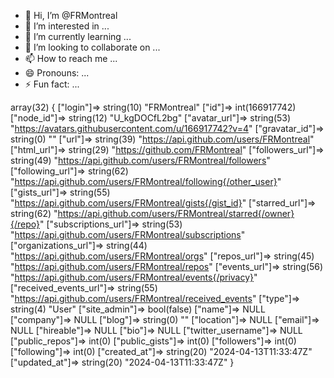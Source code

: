 - 👋 Hi, I’m @FRMontreal
- 👀 I’m interested in ...
- 🌱 I’m currently learning ...
- 💞️ I’m looking to collaborate on ...
- 📫 How to reach me ...
- 😄 Pronouns: ...
- ⚡ Fun fact: ...

<!---
FRMontreal/FRMontreal is a ✨ special ✨ repository because its `README.md` (this file) appears on your GitHub profile.
You can click the Preview link to take a look at your changes.
--->

array(32) {
  ["login"]=>
  string(10) "FRMontreal"
  ["id"]=>
  int(166917742)
  ["node_id"]=>
  string(12) "U_kgDOCfL2bg"
  ["avatar_url"]=>
  string(53) "https://avatars.githubusercontent.com/u/166917742?v=4"
  ["gravatar_id"]=>
  string(0) ""
  ["url"]=>
  string(39) "https://api.github.com/users/FRMontreal"
  ["html_url"]=>
  string(29) "https://github.com/FRMontreal"
  ["followers_url"]=>
  string(49) "https://api.github.com/users/FRMontreal/followers"
  ["following_url"]=>
  string(62) "https://api.github.com/users/FRMontreal/following{/other_user}"
  ["gists_url"]=>
  string(55) "https://api.github.com/users/FRMontreal/gists{/gist_id}"
  ["starred_url"]=>
  string(62) "https://api.github.com/users/FRMontreal/starred{/owner}{/repo}"
  ["subscriptions_url"]=>
  string(53) "https://api.github.com/users/FRMontreal/subscriptions"
  ["organizations_url"]=>
  string(44) "https://api.github.com/users/FRMontreal/orgs"
  ["repos_url"]=>
  string(45) "https://api.github.com/users/FRMontreal/repos"
  ["events_url"]=>
  string(56) "https://api.github.com/users/FRMontreal/events{/privacy}"
  ["received_events_url"]=>
  string(55) "https://api.github.com/users/FRMontreal/received_events"
  ["type"]=>
  string(4) "User"
  ["site_admin"]=>
  bool(false)
  ["name"]=>
  NULL
  ["company"]=>
  NULL
  ["blog"]=>
  string(0) ""
  ["location"]=>
  NULL
  ["email"]=>
  NULL
  ["hireable"]=>
  NULL
  ["bio"]=>
  NULL
  ["twitter_username"]=>
  NULL
  ["public_repos"]=>
  int(0)
  ["public_gists"]=>
  int(0)
  ["followers"]=>
  int(0)
  ["following"]=>
  int(0)
  ["created_at"]=>
  string(20) "2024-04-13T11:33:47Z"
  ["updated_at"]=>
  string(20) "2024-04-13T11:33:47Z"
}
